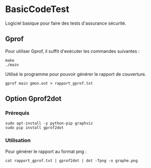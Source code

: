 # BasicCodeTest
Logiciel basique pour faire des tests d'assurance sécurité.

## Gprof

Pour utiliser Gprof, il suffit d'exécuter les commandes suivantes :

```
make
./main
```

Utilisé le programme pour pouvoir générer le rapport de couverture.

```
gprof main gmon.out > rapport_gprof.txt
```

## Option Gprof2dot

### Prérequis

```
sudo apt-install -y python-pip graphviz
sudo pip install gprof2dot
```

### Utilisation

Pour générer le rapport au format png :

```
cat rapport_gprof.txt | gprof2dot | dot -Tpng -o graphe.png
```

